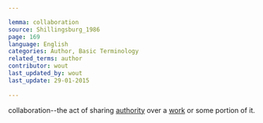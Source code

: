 ```yaml
---

lemma: collaboration
source: Shillingsburg_1986
page: 169 
language: English
categories: Author, Basic Terminology
related_terms: author
contributor: wout
last_updated_by: wout
last_update: 29-01-2015
        
---
```


collaboration--the act of sharing [authority](authority.html) over a [work](work.html) or some portion of it.

